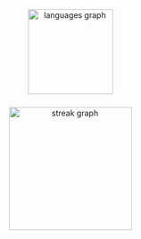 <div align="center">
  <img src="https://github-readme-stats.vercel.app/api/top-langs?username=Tarall0&locale=en&hide_title=false&layout=compact&card_width=320&langs_count=6&theme=dracula&hide_border=true&order=2" height="152" alt="languages graph"  />
</div>

###

<div align="center">
  <img src="https://streak-stats.demolab.com?user=Tarall0&locale=en&mode=daily&theme=dark&hide_border=false&border_radius=5&order=3" height="220" alt="streak graph"  />
</div>

###
